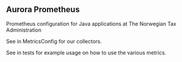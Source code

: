 ## Aurora Prometheus
Prometheus configuration for Java applications at The Norwegian Tax Administration

See in MetricsConfig for our collectors.

See in tests for example usage on how to use the various metrics. 



